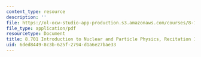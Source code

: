 ```yaml
---
content_type: resource
description: ''
file: https://ol-ocw-studio-app-production.s3.amazonaws.com/courses/8-701-introduction-to-nuclear-and-particle-physics-fall-2020/6ded84498c3b625f2794d1a6e27bae33_MIT8_701f20_rec18.pdf
file_type: application/pdf
resourcetype: Document
title: 8.701 Introduction to Nuclear and Particle Physics, Recitation 18
uid: 6ded8449-8c3b-625f-2794-d1a6e27bae33
---
```

